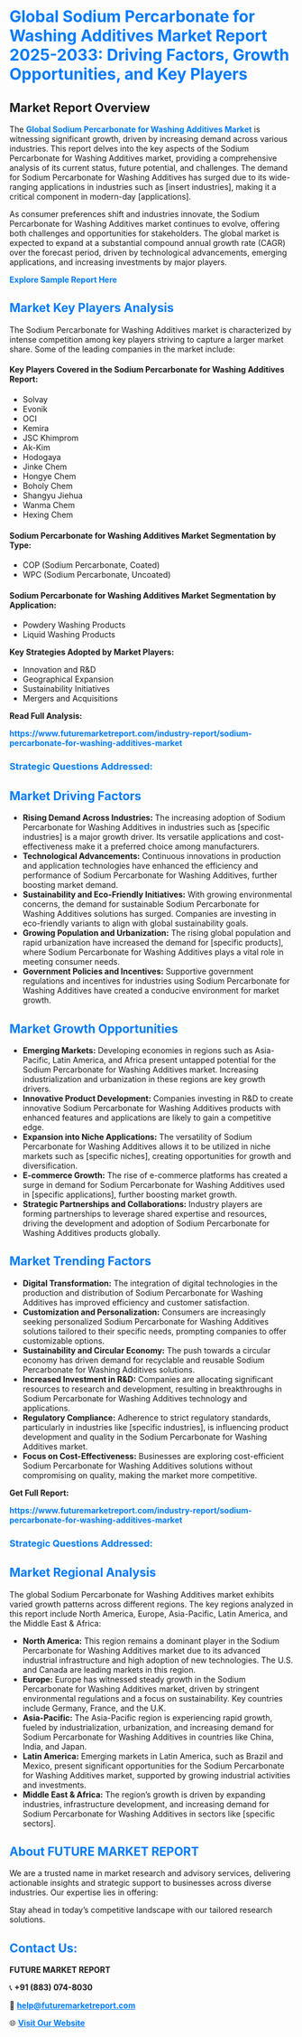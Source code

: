 <h1 style="color: #007BFF;">Global Sodium Percarbonate for Washing Additives Market Report 2025-2033: Driving Factors, Growth Opportunities, and Key Players</h1>

<section id="overview">
<h2>Market Report Overview</h2>
<p>The <a href="https://www.futuremarketreport.com/industry-report/sodium-percarbonate-for-washing-additives-market" style="color: #007BFF; text-decoration: none;"><strong>Global Sodium Percarbonate for Washing Additives Market</strong></a> is witnessing significant growth, driven by increasing demand across various industries. This report delves into the key aspects of the Sodium Percarbonate for Washing Additives market, providing a comprehensive analysis of its current status, future potential, and challenges. The demand for Sodium Percarbonate for Washing Additives has surged due to its wide-ranging applications in industries such as [insert industries], making it a critical component in modern-day [applications].</p>
<p>As consumer preferences shift and industries innovate, the Sodium Percarbonate for Washing Additives market continues to evolve, offering both challenges and opportunities for stakeholders. The global market is expected to expand at a substantial compound annual growth rate (CAGR) over the forecast period, driven by technological advancements, emerging applications, and increasing investments by major players.</p>
</section>

<section id="overview">
<p><a href="https://www.futuremarketreport.com/request-sample/reportId=41917" style="color: #007BFF; text-decoration: none;"><strong>Explore Sample Report Here</strong></a></p>
</section>

<section id="key-players">
<h2 style="color: #007BFF;">Market Key Players Analysis</h2>
<p>The Sodium Percarbonate for Washing Additives market is characterized by intense competition among key players striving to capture a larger market share. Some of the leading companies in the market include:</p>
<h4>Key Players Covered in the Sodium Percarbonate for Washing Additives Report:</h4>
<ul><li>Solvay</li><li>Evonik</li><li>OCI</li><li>Kemira</li><li>JSC Khimprom</li><li>Ak-Kim</li><li>Hodogaya</li><li>Jinke Chem</li><li>Hongye Chem</li><li>Boholy Chem</li><li>Shangyu Jiehua</li><li>Wanma Chem</li><li>Hexing Chem</li></ul>
<h4>Sodium Percarbonate for Washing Additives Market Segmentation by Type:</h4>
<ul><li>COP (Sodium Percarbonate, Coated)</li><li>WPC (Sodium Percarbonate, Uncoated)</li></ul>

<h4>Sodium Percarbonate for Washing Additives Market Segmentation by Application:</h4>
<ul><li>Powdery Washing Products</li><li>Liquid Washing Products</li></ul>
<p><strong>Key Strategies Adopted by Market Players:</strong></p>
<ul>
<li>Innovation and R&D</li>
<li>Geographical Expansion</li>
<li>Sustainability Initiatives</li>
<li>Mergers and Acquisitions</li>
</ul>
</section>

<section>
<p><strong>Read Full Analysis: </strong></p><a href="https://www.futuremarketreport.com/industry-report/sodium-percarbonate-for-washing-additives-market" style="color: #007BFF; text-decoration: none;"><strong>https://www.futuremarketreport.com/industry-report/sodium-percarbonate-for-washing-additives-market</strong></a>
<h3 style="color: #007BFF;">Strategic Questions Addressed:</h3>
</section>

<section id="driving-factors">
<h2 style="color: #007BFF;">Market Driving Factors</h2>
<ul>
<li><strong>Rising Demand Across Industries:</strong> The increasing adoption of Sodium Percarbonate for Washing Additives in industries such as [specific industries] is a major growth driver. Its versatile applications and cost-effectiveness make it a preferred choice among manufacturers.</li>
<li><strong>Technological Advancements:</strong> Continuous innovations in production and application technologies have enhanced the efficiency and performance of Sodium Percarbonate for Washing Additives, further boosting market demand.</li>
<li><strong>Sustainability and Eco-Friendly Initiatives:</strong> With growing environmental concerns, the demand for sustainable Sodium Percarbonate for Washing Additives solutions has surged. Companies are investing in eco-friendly variants to align with global sustainability goals.</li>
<li><strong>Growing Population and Urbanization:</strong> The rising global population and rapid urbanization have increased the demand for [specific products], where Sodium Percarbonate for Washing Additives plays a vital role in meeting consumer needs.</li>
<li><strong>Government Policies and Incentives:</strong> Supportive government regulations and incentives for industries using Sodium Percarbonate for Washing Additives have created a conducive environment for market growth.</li>
</ul>
</section>

<section id="growth-opportunities">
<h2 style="color: #007BFF;">Market Growth Opportunities</h2>
<ul>
<li><strong>Emerging Markets:</strong> Developing economies in regions such as Asia-Pacific, Latin America, and Africa present untapped potential for the Sodium Percarbonate for Washing Additives market. Increasing industrialization and urbanization in these regions are key growth drivers.</li>
<li><strong>Innovative Product Development:</strong> Companies investing in R&D to create innovative Sodium Percarbonate for Washing Additives products with enhanced features and applications are likely to gain a competitive edge.</li>
<li><strong>Expansion into Niche Applications:</strong> The versatility of Sodium Percarbonate for Washing Additives allows it to be utilized in niche markets such as [specific niches], creating opportunities for growth and diversification.</li>
<li><strong>E-commerce Growth:</strong> The rise of e-commerce platforms has created a surge in demand for Sodium Percarbonate for Washing Additives used in [specific applications], further boosting market growth.</li>
<li><strong>Strategic Partnerships and Collaborations:</strong> Industry players are forming partnerships to leverage shared expertise and resources, driving the development and adoption of Sodium Percarbonate for Washing Additives products globally.</li>
</ul>
</section>

<section id="trending-factors">
<h2 style="color: #007BFF;">Market Trending Factors</h2>
<ul>
<li><strong>Digital Transformation:</strong> The integration of digital technologies in the production and distribution of Sodium Percarbonate for Washing Additives has improved efficiency and customer satisfaction.</li>
<li><strong>Customization and Personalization:</strong> Consumers are increasingly seeking personalized Sodium Percarbonate for Washing Additives solutions tailored to their specific needs, prompting companies to offer customizable options.</li>
<li><strong>Sustainability and Circular Economy:</strong> The push towards a circular economy has driven demand for recyclable and reusable Sodium Percarbonate for Washing Additives solutions.</li>
<li><strong>Increased Investment in R&D:</strong> Companies are allocating significant resources to research and development, resulting in breakthroughs in Sodium Percarbonate for Washing Additives technology and applications.</li>
<li><strong>Regulatory Compliance:</strong> Adherence to strict regulatory standards, particularly in industries like [specific industries], is influencing product development and quality in the Sodium Percarbonate for Washing Additives market.</li>
<li><strong>Focus on Cost-Effectiveness:</strong> Businesses are exploring cost-efficient Sodium Percarbonate for Washing Additives solutions without compromising on quality, making the market more competitive.</li>
</ul>
</section>

<section>
<p><strong>Get Full Report: </strong></p><a href="https://www.futuremarketreport.com/industry-report/sodium-percarbonate-for-washing-additives-market" style="color: #007BFF; text-decoration: none;"><strong>https://www.futuremarketreport.com/industry-report/sodium-percarbonate-for-washing-additives-market</strong></a>
<h3 style="color: #007BFF;">Strategic Questions Addressed:</h3>
</section>


<section id="regional-analysis">
<h2 style="color: #007BFF;">Market Regional Analysis</h2>
<p>The global Sodium Percarbonate for Washing Additives market exhibits varied growth patterns across different regions. The key regions analyzed in this report include North America, Europe, Asia-Pacific, Latin America, and the Middle East & Africa:</p>
<ul>
<li><strong>North America:</strong> This region remains a dominant player in the Sodium Percarbonate for Washing Additives market due to its advanced industrial infrastructure and high adoption of new technologies. The U.S. and Canada are leading markets in this region.</li>
<li><strong>Europe:</strong> Europe has witnessed steady growth in the Sodium Percarbonate for Washing Additives market, driven by stringent environmental regulations and a focus on sustainability. Key countries include Germany, France, and the U.K.</li>
<li><strong>Asia-Pacific:</strong> The Asia-Pacific region is experiencing rapid growth, fueled by industrialization, urbanization, and increasing demand for Sodium Percarbonate for Washing Additives in countries like China, India, and Japan.</li>
<li><strong>Latin America:</strong> Emerging markets in Latin America, such as Brazil and Mexico, present significant opportunities for the Sodium Percarbonate for Washing Additives market, supported by growing industrial activities and investments.</li>
<li><strong>Middle East & Africa:</strong> The region’s growth is driven by expanding industries, infrastructure development, and increasing demand for Sodium Percarbonate for Washing Additives in sectors like [specific sectors].</li>
</ul>
</section>

<footer>
<h2 style="color: #007BFF;">About FUTURE MARKET REPORT</h2>
<p>We are a trusted name in market research and advisory services, delivering actionable insights and strategic support to businesses across diverse industries. Our expertise lies in offering:</p>

<p>Stay ahead in today’s competitive landscape with our tailored research solutions.</p>

<h2 style="color: #007BFF;">Contact Us:</h2>
<p><strong>FUTURE MARKET REPORT</strong></p>
<p>📞 <strong>+91 (883) 074-8030</strong></p>
<p>📧 <strong><a href="mailto:help@futuremarketreport.com" style="color: #007BFF;">help@futuremarketreport.com</a></strong></p>
<p>🌐 <strong><a href="https://www.futuremarketreport.com/" style="color: #007BFF;">Visit Our Website</a></strong></p>
</footer>